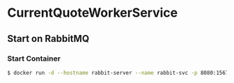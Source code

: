 # CurrentQuoteWorkerService

## Start on RabbitMQ
### Start Container
```sh
$ docker run -d --hostname rabbit-server --name rabbit-svc -p 8080:15672 -p 5672:5672 -p 25676:25676 rabbitmq:3-management
```
